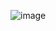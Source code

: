 ![image](https://github.com/ZainabAther/Power-Bi/assets/157068193/5fd591d5-9f1d-4f27-a48b-019deea845b9)

